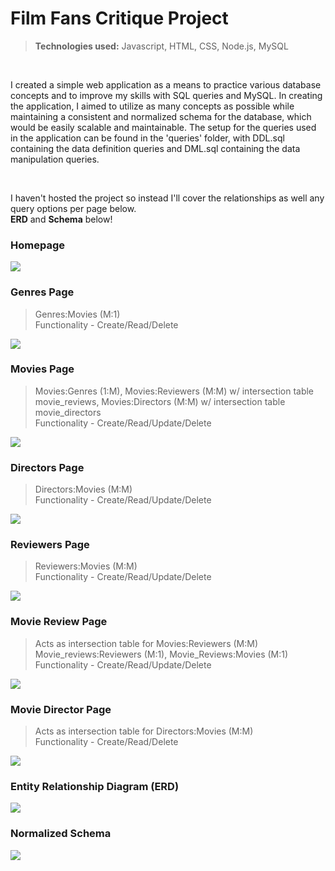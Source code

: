 # Film Fans Critique Project

> **Technologies used:** Javascript, HTML, CSS, Node.js, MySQL

<br>
<p>
  I created a simple web application as a means to practice various database concepts and to improve my skills with SQL queries and MySQL. In creating the application, I   aimed to utilize as many concepts as possible while maintaining a consistent and normalized schema for the database, which would be easily scalable and maintainable.     The setup for the queries used in the application can be found in the 'queries' folder, with DDL.sql containing the data definition queries and DML.sql containing the   data manipulation queries. 
</p>
<br>
<p>
  I haven't hosted the project so instead I'll cover the relationships as well any query options per page below.
<br>
  <b>ERD</b> and <b>Schema</b> below!
</p>

<h3> Homepage </h3>
<img src= "https://user-images.githubusercontent.com/51865580/214773731-ca42d593-5abe-46b8-a074-41f0020743df.png" data-canonical-src= "https://user-images.githubusercontent.com/51865580/214773731-ca42d593-5abe-46b8-a074-41f0020743df.png" />

<h3> Genres Page </h3>

> Genres:Movies (M:1)
> <br>
> Functionality - Create/Read/Delete
<img src= "https://user-images.githubusercontent.com/51865580/214773743-04930e89-cfed-4b0c-94a2-d1c8d8f3c79f.png" data-canonical-src= "https://user-images.githubusercontent.com/51865580/214773743-04930e89-cfed-4b0c-94a2-d1c8d8f3c79f.png" />

<h3> Movies Page </h3>

> Movies:Genres (1:M), Movies:Reviewers (M:M) w/ intersection table movie_reviews, Movies:Directors (M:M) w/ intersection table movie_directors
> <br>
> Functionality - Create/Read/Update/Delete
<img src= "https://user-images.githubusercontent.com/51865580/214773747-a6f8107a-3854-4270-94d4-275b5519b233.png" data-canonical-src= "https://user-images.githubusercontent.com/51865580/214773747-a6f8107a-3854-4270-94d4-275b5519b233.png" />

<h3> Directors Page </h3>

>Directors:Movies (M:M)
><br>
>Functionality - Create/Read/Update/Delete
<img src= "https://user-images.githubusercontent.com/51865580/214773758-f5bc8ebc-3a38-46c8-b905-961c1e0bb0f7.png" data-canonical-src= "https://user-images.githubusercontent.com/51865580/214773758-f5bc8ebc-3a38-46c8-b905-961c1e0bb0f7.png" />

<h3> Reviewers Page </h3>

>Reviewers:Movies (M:M)
><br>
>Functionality - Create/Read/Update/Delete
<img src= "https://user-images.githubusercontent.com/51865580/214773761-fe7e8f9c-93f9-4cde-a279-1722a9c9bb93.png" data-canonical-src= "https://user-images.githubusercontent.com/51865580/214773761-fe7e8f9c-93f9-4cde-a279-1722a9c9bb93.png" />

<h3> Movie Review Page </h3>

>Acts as intersection table for Movies:Reviewers (M:M)
><br>
>Movie_reviews:Reviewers (M:1), Movie_Reviews:Movies (M:1)
>Functionality - Create/Read/Update/Delete
<img src= "https://user-images.githubusercontent.com/51865580/214773772-6f50bf00-2663-4786-ae5c-d4e7395540c7.png" data-canonical-src= "https://user-images.githubusercontent.com/51865580/214773772-6f50bf00-2663-4786-ae5c-d4e7395540c7.png" />

<h3> Movie Director Page </h3>

> Acts as intersection table for Directors:Movies (M:M)
> <br>
> Functionality - Create/Read/Delete
<img src= "https://user-images.githubusercontent.com/51865580/214773780-032f62b9-d175-4c8a-ac1d-bf89a84be2d2.png" data-canonical-src= "https://user-images.githubusercontent.com/51865580/214773780-032f62b9-d175-4c8a-ac1d-bf89a84be2d2.png" />

<h3> Entity Relationship Diagram (ERD) </h3>
<img src= "https://user-images.githubusercontent.com/51865580/214769524-89dce198-ffdd-4690-9eef-e2c929e85fd9.png" data-canonical-src= "https://user-images.githubusercontent.com/51865580/214769524-89dce198-ffdd-4690-9eef-e2c929e85fd9.png" />

<h3> Normalized Schema </h3>
<img src= "https://user-images.githubusercontent.com/51865580/214769539-6d4304dd-abbc-4001-83c1-93128fd63696.png" data-canonical-src= "https://user-images.githubusercontent.com/51865580/214769539-6d4304dd-abbc-4001-83c1-93128fd63696.png" />
